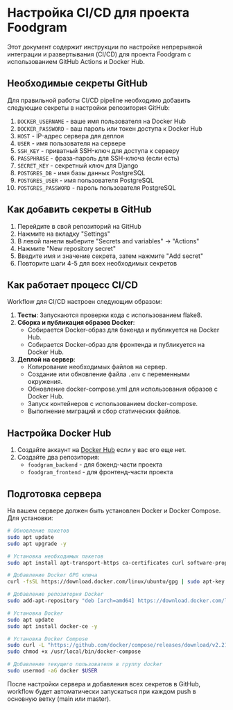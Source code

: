# Настройка CI/CD для проекта Foodgram

Этот документ содержит инструкции по настройке непрерывной интеграции и развертывания (CI/CD) для проекта Foodgram с использованием GitHub Actions и Docker Hub.

## Необходимые секреты GitHub

Для правильной работы CI/CD pipeline необходимо добавить следующие секреты в настройки репозитория GitHub:

1. `DOCKER_USERNAME` - ваше имя пользователя на Docker Hub
2. `DOCKER_PASSWORD` - ваш пароль или токен доступа к Docker Hub
3. `HOST` - IP-адрес сервера для деплоя
4. `USER` - имя пользователя на сервере
5. `SSH_KEY` - приватный SSH-ключ для доступа к серверу
6. `PASSPHRASE` - фраза-пароль для SSH-ключа (если есть)
7. `SECRET_KEY` - секретный ключ для Django
8. `POSTGRES_DB` - имя базы данных PostgreSQL
9. `POSTGRES_USER` - имя пользователя PostgreSQL
10. `POSTGRES_PASSWORD` - пароль пользователя PostgreSQL

## Как добавить секреты в GitHub

1. Перейдите в свой репозиторий на GitHub
2. Нажмите на вкладку "Settings"
3. В левой панели выберите "Secrets and variables" -> "Actions"
4. Нажмите "New repository secret"
5. Введите имя и значение секрета, затем нажмите "Add secret"
6. Повторите шаги 4-5 для всех необходимых секретов

## Как работает процесс CI/CD

Workflow для CI/CD настроен следующим образом:

1. **Тесты**: Запускаются проверки кода с использованием flake8.
2. **Сборка и публикация образов Docker**:
   - Собирается Docker-образ для бэкенда и публикуется на Docker Hub.
   - Собирается Docker-образ для фронтенда и публикуется на Docker Hub.
3. **Деплой на сервер**:
   - Копирование необходимых файлов на сервер.
   - Создание или обновление файла `.env` с переменными окружения.
   - Обновление docker-compose.yml для использования образов с Docker Hub.
   - Запуск контейнеров с использованием docker-compose.
   - Выполнение миграций и сбор статических файлов.

## Настройка Docker Hub

1. Создайте аккаунт на [Docker Hub](https://hub.docker.com/) если у вас его еще нет.
2. Создайте два репозитория:
   - `foodgram_backend` - для бэкенд-части проекта
   - `foodgram_frontend` - для фронтенд-части проекта

## Подготовка сервера

На вашем сервере должен быть установлен Docker и Docker Compose. Для установки:

```bash
# Обновление пакетов
sudo apt update
sudo apt upgrade -y

# Установка необходимых пакетов
sudo apt install apt-transport-https ca-certificates curl software-properties-common -y

# Добавление Docker GPG ключа
curl -fsSL https://download.docker.com/linux/ubuntu/gpg | sudo apt-key add -

# Добавление репозитория Docker
sudo add-apt-repository "deb [arch=amd64] https://download.docker.com/linux/ubuntu $(lsb_release -cs) stable"

# Установка Docker
sudo apt update
sudo apt install docker-ce -y

# Установка Docker Compose
sudo curl -L "https://github.com/docker/compose/releases/download/v2.21.0/docker-compose-$(uname -s)-$(uname -m)" -o /usr/local/bin/docker-compose
sudo chmod +x /usr/local/bin/docker-compose

# Добавление текущего пользователя в группу docker
sudo usermod -aG docker $USER
```

После настройки сервера и добавления всех секретов в GitHub, workflow будет автоматически запускаться при каждом push в основную ветку (main или master).
